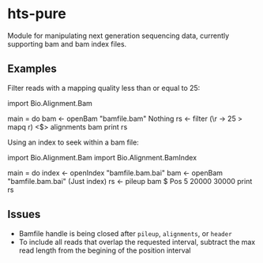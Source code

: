 # hts-pure
Module for manipulating next generation sequencing data, currently supporting
bam and bam index files.

## Examples
Filter reads with a mapping quality less than or equal to 25:

  import Bio.Alignment.Bam

  main = do
    bam <- openBam "bamfile.bam" Nothing
    rs <- filter (\r -> 25 > mapq r) <$> alignments bam
    print rs

Using an index to seek within a bam file:

  import Bio.Alignment.Bam
  import Bio.Alignment.BamIndex

  main = do
    index <- openIndex "bamfile.bam.bai"
    bam <- openBam "bamfile.bam.bai" (Just index)
    rs <- pileup bam $ Pos 5 20000 30000
    print rs

## Issues
  * Bamfile handle is being closed after `pileup`, `alignments`, or `header`
  * To include all reads that overlap the requested interval, subtract the
    max read length from the begining of the position interval
